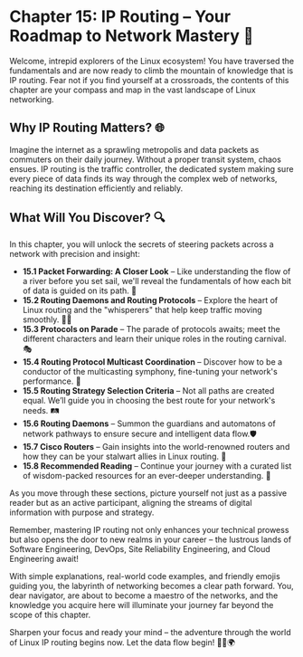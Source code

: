 # Chapter 15: IP Routing – Your Roadmap to Network Mastery 📍

Welcome, intrepid explorers of the Linux ecosystem! You have traversed the fundamentals and are now ready to climb the mountain of knowledge that is IP routing. Fear not if you find yourself at a crossroads, the contents of this chapter are your compass and map in the vast landscape of Linux networking.

## Why IP Routing Matters? 🌐

Imagine the internet as a sprawling metropolis and data packets as commuters on their daily journey. Without a proper transit system, chaos ensues. IP routing is the traffic controller, the dedicated system making sure every piece of data finds its way through the complex web of networks, reaching its destination efficiently and reliably.

## What Will You Discover? 🔍

In this chapter, you will unlock the secrets of steering packets across a network with precision and insight:

- **15.1 Packet Forwarding: A Closer Look** – Like understanding the flow of a river before you set sail, we'll reveal the fundamentals of how each bit of data is guided on its path. 🚦
- **15.2 Routing Daemons and Routing Protocols** – Explore the heart of Linux routing and the "whisperers" that help keep traffic moving smoothly. 🧙‍♂️
- **15.3 Protocols on Parade** – The parade of protocols awaits; meet the different characters and learn their unique roles in the routing carnival. 🎭
- **15.4 Routing Protocol Multicast Coordination** – Discover how to be a conductor of the multicasting symphony, fine-tuning your network's performance. 🎼
- **15.5 Routing Strategy Selection Criteria** – Not all paths are created equal. We’ll guide you in choosing the best route for your network's needs. 🛤️
- **15.6 Routing Daemons** – Summon the guardians and automatons of network pathways to ensure secure and intelligent data flow.🛡️
- **15.7 Cisco Routers** – Gain insights into the world-renowned routers and how they can be your stalwart allies in Linux routing. 🚀
- **15.8 Recommended Reading** – Continue your journey with a curated list of wisdom-packed resources for an ever-deeper understanding. 📖

As you move through these sections, picture yourself not just as a passive reader but as an active participant, aligning the streams of digital information with purpose and strategy.

Remember, mastering IP routing not only enhances your technical prowess but also opens the door to new realms in your career – the lustrous lands of Software Engineering, DevOps, Site Reliability Engineering, and Cloud Engineering await!

With simple explanations, real-world code examples, and friendly emojis guiding you, the labyrinth of networking becomes a clear path forward. You, dear navigator, are about to become a maestro of the networks, and the knowledge you acquire here will illuminate your journey far beyond the scope of this chapter.

Sharpen your focus and ready your mind – the adventure through the world of Linux IP routing begins now. Let the data flow begin! 🌟🐧🌍